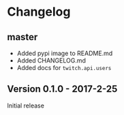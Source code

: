 # Changelog

## master

- Added pypi image to README.md
- Added CHANGELOG.md
- Added docs for `twitch.api.users`

## Version 0.1.0 - 2017-2-25

Initial release
